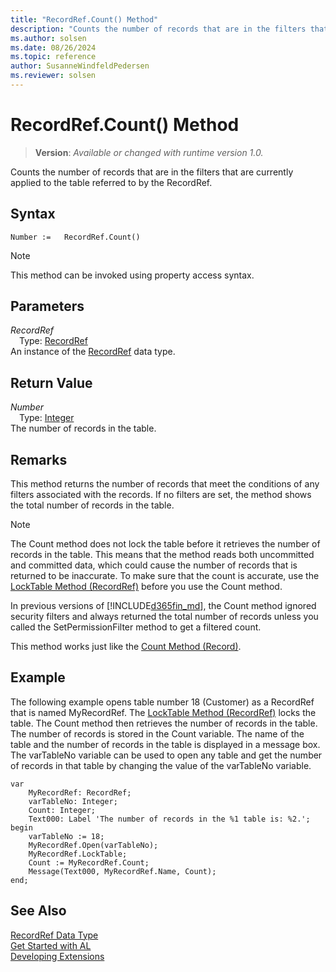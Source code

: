 ```yaml
---
title: "RecordRef.Count() Method"
description: "Counts the number of records that are in the filters that are currently applied to the table referred to by the RecordRef."
ms.author: solsen
ms.date: 08/26/2024
ms.topic: reference
author: SusanneWindfeldPedersen
ms.reviewer: solsen
---
```

[//]: # (START>DO_NOT_EDIT)
[//]: # (IMPORTANT:Do not edit any of the content between here and the END>DO_NOT_EDIT.)
[//]: # (Any modifications should be made in the .xml files in the ModernDev repo.)
# RecordRef.Count() Method
> **Version**: _Available or changed with runtime version 1.0._

Counts the number of records that are in the filters that are currently applied to the table referred to by the RecordRef.


## Syntax
```AL
Number :=   RecordRef.Count()
```
> [!NOTE]
> This method can be invoked using property access syntax.
## Parameters
*RecordRef*  
&emsp;Type: [RecordRef](recordref-data-type.md)  
An instance of the [RecordRef](recordref-data-type.md) data type.  

## Return Value
*Number*  
&emsp;Type: [Integer](../integer/integer-data-type.md)  
The number of records in the table.


[//]: # (IMPORTANT: END>DO_NOT_EDIT)

## Remarks  
 This method returns the number of records that meet the conditions of any filters associated with the records. If no filters are set, the method shows the total number of records in the table.  
  
> [!NOTE]  
>  The Count method does not lock the table before it retrieves the number of records in the table. This means that the method reads both uncommitted and committed data, which could cause the number of records that is returned to be inaccurate. To make sure that the count is accurate, use the [LockTable Method \(RecordRef\)](recordref-locktable-method.md) before you use the Count method.  
  
 In previous versions of [!INCLUDE[d365fin_md](../../includes/d365fin_md.md)], the Count method ignored security filters and always returned the total number of records unless you called the SetPermissionFilter method to get a filtered count. 

<!-- In [!INCLUDE[d365fin_long_md](../../includes/d365fin_long_md.md)], the Count method adheres to the [SecurityFiltering Property](../../properties/devenv-securityfiltering-property.md). --> 
<!-- Links For more information, see [Security Filter Modes](Security-Filter-Modes.md) -->  
  
 This method works just like the [Count Method \(Record\)](../record/record-count-method.md).  
  
## Example  
 The following example opens table number 18 \(Customer\) as a RecordRef that is named MyRecordRef. The [LockTable Method \(RecordRef\)](recordref-locktable-method.md) locks the table. The Count method then retrieves the number of records in the table. The number of records is stored in the Count variable. The name of the table and the number of records in the table is displayed in a message box. The varTableNo variable can be used to open any table and get the number of records in that table by changing the value of the varTableNo variable.
 
```al
var
    MyRecordRef: RecordRef;
    varTableNo: Integer;
    Count: Integer;
    Text000: Label 'The number of records in the %1 table is: %2.';
begin
    varTableNo := 18;  
    MyRecordRef.Open(varTableNo);  
    MyRecordRef.LockTable;  
    Count := MyRecordRef.Count;  
    Message(Text000, MyRecordRef.Name, Count);  
end;
```  
  

## See Also
[RecordRef Data Type](recordref-data-type.md)  
[Get Started with AL](../../devenv-get-started.md)  
[Developing Extensions](../../devenv-dev-overview.md)